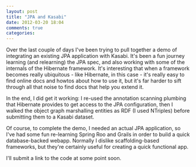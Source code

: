 ```yaml
---
layout: post
title: "JPA and Kasabi"
date: 2012-03-20 18:04
comments: true
categories: 
---
```


Over the last couple of days I've been trying to pull together a demo of
integrating an existing JPA application with Kasabi. It's been a fun journey
learning (and relearning) the JPA spec, and also working with some of the
internals of the Hibernate framework. It's interesting that when a framework
becomes really ubiquitous - like Hibernate, in this case - it's really easy to
find online docs and howtos about how to use it, but it's far harder to sift
through all that noise to find docs that help you extend it.

In the end, I did get it working: I re-used the annotation scanning plumbing
that Hibernate provides to get access to the JPA configuration, then I walked
the object graph marshalling entities as RDF (I used NTriples) before submitting
them to a Kasabi dataset.

Of course, to complete the demo, I needed an actual JPA application, so I've had
some fun re-learning Spring Roo and Grails in order to build a quick
database-backed webapp. Normally I dislike scaffolding-based frameworks, but
they're certainly useful for creating a quick functional app.

I'll submit a link to the code at some point soon.